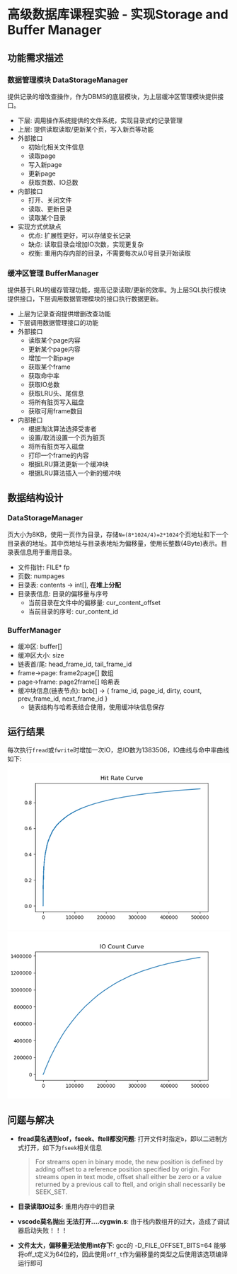 # 高级数据库课程实验 - 实现Storage and Buffer Manager

## 功能需求描述

### 数据管理模块 DataStorageManager
提供记录的增改查操作，作为DBMS的底层模块，为上层缓冲区管理模块提供接口。
- 下层: 调用操作系统提供的文件系统，实现目录式的记录管理
- 上层: 提供读取读取/更新某个页，写入新页等功能
- 外部接口
  - 初始化相关文件信息
  - 读取page
  - 写入新page
  - 更新page
  - 获取页数、IO总数
- 内部接口
  - 打开、关闭文件
  - 读取、更新目录
  - 读取某个目录
- 实现方式优缺点
  - 优点: 扩展性更好，可以存储变长记录
  - 缺点: 读取目录会增加IO次数，实现更复杂
  - 权衡: 重用内存内部的目录，不需要每次从0号目录开始读取

### 缓冲区管理 BufferManager
提供基于LRU的缓存管理功能，提高记录读取/更新的效率。为上层SQL执行模块提供接口，下层调用数据管理模块的接口执行数据更新。
- 上层为记录查询提供增删改查功能
- 下层调用数据管理接口的功能
- 外部接口
  - 读取某个page内容
  - 更新某个page内容
  - 增加一个新page
  - 获取某个frame
  - 获取命中率
  - 获取IO总数
  - 获取LRU头、尾信息
  - 将所有脏页写入磁盘
  - 获取可用frame数目
- 内部接口
  - 根据淘汰算法选择受害者
  - 设置/取消设置一个页为脏页
  - 将所有脏页写入磁盘
  - 打印一个frame的内容
  - 根据LRU算法更新一个缓冲块
  - 根据LRU算法插入一个新的缓冲块

## 数据结构设计

### DataStorageManager
页大小为8KB，使用一页作为目录，存储`N=(8*1024/4)=2*1024`个页地址和下一个目录表的地址。其中页地址与目录表地址为偏移量，使用长整数(4Byte)表示。目录表信息用于重用目录。

- 文件指针: FILE* fp
- 页数: numpages
- 目录表: contents -> int[], **在堆上分配**
- 目录表信息: 目录的偏移量与序号
  - 当前目录在文件中的偏移量: cur_content_offset
  - 当前目录的序号: cur_content_id

### BufferManager
- 缓冲区: buffer[]
- 缓冲区大小: size
- 链表首/尾: head_frame_id, tail_frame_id
- frame->page: frame2page[] 数组
- page->frame: page2frame[] 哈希表
- 缓冲块信息(链表节点): bcb[] -> { frame_id, page_id, dirty, count, prev_frame_id, next_frame_id }
  - 链表结构与哈希表结合使用，使用缓冲块信息保存

## 运行结果

每次执行`fread`或`fwrite`时增加一次IO，总IO数为1383506，IO曲线与命中率曲线如下:
![IO曲线](./bin/hitrate_curve.png)
![命中率曲线](./bin/total_io_curve.png)

## 问题与解决
- **fread莫名遇到eof，fseek、ftell都没问题**: 打开文件时指定`b`，即以二进制方式打开，如下为`fseek`相关信息  
  > For streams open in binary mode, the new position is defined by adding offset to a reference position specified by origin. For streams open in text mode, offset shall either be zero or a value returned by a previous call to ftell, and origin shall necessarily be SEEK_SET. 

- **目录读取IO过多**: 重用内存中的目录

- **vscode莫名抛出 无法打开....cygwin.s**: 由于栈内数组开的过大，造成了调试器启动失败！！！

- **文件太大，偏移量无法使用int存下**: gcc的 -D_FILE_OFFSET_BITS=64 能够将off_t定义为64位的，因此使用`off_t`作为偏移量的类型之后使用该选项编译运行即可

